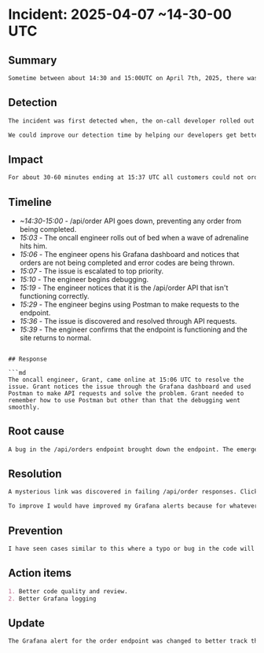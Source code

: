 # Incident: 2025-04-07 ~14-30-00 UTC

## Summary

```md
Sometime between about 14:30 and 15:00UTC on April 7th, 2025, there was a major outage in the JWT Pizza Web Application. This outage affected all users attempting to order pizza, resulting in a significant loss of money and dip in JWT Pizza stock price The problem was caused by a malfunctioning API endpoint used to process JWT Pizza orders. The problem was fixed about 30 minutes after it was identified and business began to resume normally.
```

## Detection

```md
The incident was first detected when, the on-call developer rolled out of bed at 15:03UTC after sleeping through his alarm. The shock of knowing that an outage could have started hit him and his adrenaline levels spiked. He frantically opened his laptop and began looking at his Grafana Dashboard. Indeed something unfortunate had happened as pizza sales were at zero. He also noticed that any API request to the endpoint responsible for processing orders was giving a 500 error code.

We could improve our detection time by helping our developers get better sleep so that they won't sleep through their alarms. This incident also made it clear that there needs to be better error logging and detection through Grafana. 
```

## Impact

```md
For about 30-60 minutes ending at 15:37 UTC all customers could not order any JWT Pizza because of a malfunctioning order API. Many users complained about the isue on social media.
```

## Timeline

- _~14:30-15:00_ - /api/order API goes down, preventing any order from being completed.
- _15:03_ - The oncall engineer rolls out of bed when a wave of adrenaline hits him.
- _15:06_ - The engineer opens his Grafana dashboard and notices that orders are not being completed and error codes are being thrown.
- _15:07_ - The issue is escalated to top priority.
- _15:10_ - The engineer begins debugging.
- _15:19_ - The engineer notices that it is the /api/order API that isn't functioning correctly.
- _15:29_ - The engineer begins using Postman to make requests to the endpoint.
- _15:36_ - The issue is discovered and resolved through API requests.
- _15:39_ - The engineer confirms that the endpoint is functioning and the site returns to normal.
```

## Response

```md
The oncall engineer, Grant, came online at 15:06 UTC to resolve the issue. Grant notices the issue through the Grafana dashboard and used Postman to make API requests and solve the problem. Grant needed to remember how to use Postman but other than that the debugging went smoothly.
```

## Root cause

```md
A bug in the /api/orders endpoint brought down the endpoint. The emergency fix should have solved the issue.
```

## Resolution

```md
A mysterious link was discovered in failing /api/order responses. Clicking the link seemed to solve the issue.

To improve I would have improved my Grafana alerts because for whatever reason they were not triggered. This would have easily cut response time in half.
```

## Prevention

```md
I have seen cases similar to this where a typo or bug in the code will bring down an endpoint in a production environment. Good code quality and thorough review prevents this kind of thing.
```

## Action items

```md
1. Better code quality and review.
2. Better Grafana logging
```

## Update

```md
The Grafana alert for the order endpoint was changed to better track the successful and falied orders
```